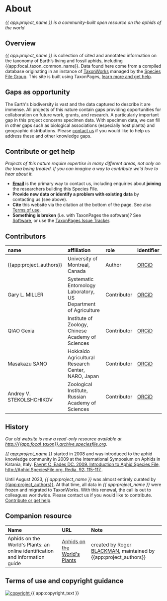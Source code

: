 # About
_{{ app:project_name }} is a community-built open resource on the aphids of the world_

## Overview
_{{ app:project_name }}_ is collection of cited and annotated information on the taxonomy of Earth’s living and fossil aphids, including {{app:focal_taxon_common_name}}. Data found here come from a compiled database originating in an instance of [TaxonWorks](https://taxonworks.org) managed by the [Species File Group](https://speciesfilegroup.org). This site is built using TaxonPages, [learn more and get help](https://github.com/SpeciesFileGroup/taxonpages).

## Gaps as opportunity
The Earth's biodiversity is vast and the data captured to describe it are immense. All projects of this nature contain gaps providing opportunities for collaboration on future work, grants, and research. A particularly important gap in this project concerns specimen data. With specimen data, we can fill in other gaps such as biological associations (especially host plants) and geographic distributions. Please [contact us](#contribute-or-get-help) if you would like to help us address these and other knowledge gaps.

## Contribute or get help
_Projects of this nature require expertise in many different areas, not only on the taxa being treated. If you can imagine a way to contribute we'd love to hear about it._

- **<a href="mailto:{{app:contact_email}}">Email</a>** is the primary way to contact us, including enquiries about **joining** the researchers building this Species File.
- **Provide new data or identify a problem with existing data** by contacting us (see above).
- **Cite** this website via the citation at the bottom of the page. See also [Terms of use](#terms-of-use-and-copyright-guidance).
- **Something is broken** (i.e. with TaxonPages the software)? See [Software](#software), or use the [TaxonPages Issue Tracker](https://github.com/SpeciesFileGroup/taxonpages/issues).

## Contributors
|name|affiliation|role|identifier|
|:----|:----|:----|:----|
| {{app:project_authors}} | University of Montreal, Canada | Author | [ORCiD](https://orcid.org/0000-0001-6243-3184) |
| Gary L. MILLER | Systematic Entomology Laboratory, US Department of Agriculture | Contributor | [ORCiD](https://orcid.org/0000-0001-5456-8097) |
| QIAO Gexia | Institute of Zoology, Chinese Academy of Sciences | Contributor | [ORCiD](https://orcid.org/0000-0002-7300-6812) |
| Masakazu SANO | Hokkaido Agricultural Research Center, NARO, Japan | Contributor | [ORCiD](https://orcid.org/0000-0001-7477-2570) |
| Andrey V. STEKOLSHCHIKOV | Zoological Institute, Russian Academy of Sciences | Contributor | [ORCiD](https://orcid.org/0000-0003-4168-7649) |

## History
_Our old website is now a read-only resource available at [http://{{app:focal_taxon}}.archive.speciesfile.org](https://{{app:focal_taxon}}.archive.speciesfile.org)._

_{{ app:project_name }}_ started in 2008 and was introduced to the aphid knowledge community in 2009 at the International Symposium on Aphids in Katania, Italy. [Favret C, Eades DC. 2009. Introduction to Aphid Species File, http://Aphid.SpeciesFile.org. Redia, 92: 115-117.](https://www.redia.it/images/stories/pdf2009/21%20Favret.pdf).

Until August 2023, _{{ app:project_name }}_ was almost entirely curated by [{{app:project_authors}}](http://favret.aphidnet.org/en/principal-investigator/). At that time, all data in _{{ app:project_name }}_ were frozen and migrated to TaxonWorks. With this renewal, the call is out to colleagues worldwide. Please contact us if you would like to contribute. [Contribute or get help](#contribute-or-get-help).

## Companion resource

|Name|URL|Note|
|:----|:---|:----|
| Aphids on the World's Plants: an  online identification and information guide | [Aphids on the World's Plants](http://www.aphidsonworldsplants.info/) | created by [Roger BLACKMAN](https://doi.org/10.11646/zootaxa.5183.1.4), maintained by {{app:project_authors}} |

## Terms of use and copyright guidance

<div class="flex items-center gap-2">
  <a
    class="min-w-fit"
    href="{{ app:copyright_image_link }}"
  >
    <img 
      src="{{ app:copyright_image }}" 
      alt="copyright" 
      class="m-0"
    >
  </a>
  <span>{{ app:copyright_text }}</span>
</div>


